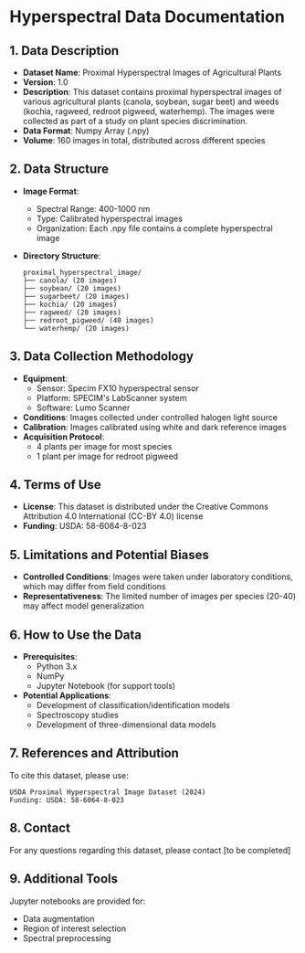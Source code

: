 # Hyperspectral Data Documentation

## 1. Data Description
- **Dataset Name**: Proximal Hyperspectral Images of Agricultural Plants
- **Version**: 1.0
- **Description**: This dataset contains proximal hyperspectral images of various agricultural plants (canola, soybean, sugar beet) and weeds (kochia, ragweed, redroot pigweed, waterhemp). The images were collected as part of a study on plant species discrimination.
- **Data Format**: Numpy Array (.npy)
- **Volume**: 160 images in total, distributed across different species

## 2. Data Structure
- **Image Format**:
  - Spectral Range: 400-1000 nm
  - Type: Calibrated hyperspectral images
  - Organization: Each .npy file contains a complete hyperspectral image

- **Directory Structure**:
  ```
  proximal_hyperspectral_image/
  ├── canola/ (20 images)
  ├── soybean/ (20 images)
  ├── sugarbeet/ (20 images)
  ├── kochia/ (20 images)
  ├── ragweed/ (20 images)
  ├── redroot_pigweed/ (40 images)
  └── waterhemp/ (20 images)
  ```

## 3. Data Collection Methodology
- **Equipment**:
  - Sensor: Specim FX10 hyperspectral sensor
  - Platform: SPECIM's LabScanner system
  - Software: Lumo Scanner
- **Conditions**: Images collected under controlled halogen light source
- **Calibration**: Images calibrated using white and dark reference images
- **Acquisition Protocol**:
  - 4 plants per image for most species
  - 1 plant per image for redroot pigweed

## 4. Terms of Use
- **License**: This dataset is distributed under the Creative Commons Attribution 4.0 International (CC-BY 4.0) license
- **Funding**: USDA: 58-6064-8-023

## 5. Limitations and Potential Biases
- **Controlled Conditions**: Images were taken under laboratory conditions, which may differ from field conditions
- **Representativeness**: The limited number of images per species (20-40) may affect model generalization

## 6. How to Use the Data
- **Prerequisites**:
  - Python 3.x
  - NumPy
  - Jupyter Notebook (for support tools)
- **Potential Applications**:
  - Development of classification/identification models
  - Spectroscopy studies
  - Development of three-dimensional data models

## 7. References and Attribution
To cite this dataset, please use:
```
USDA Proximal Hyperspectral Image Dataset (2024)
Funding: USDA: 58-6064-8-023
```

## 8. Contact
For any questions regarding this dataset, please contact [to be completed]

## 9. Additional Tools
Jupyter notebooks are provided for:
- Data augmentation
- Region of interest selection
- Spectral preprocessing 